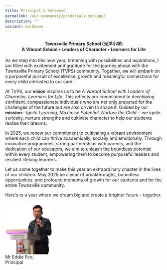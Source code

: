 ```yaml
---
title: Principal's Foreword
permalink: /our-community/principals-message/
description: ""
variant: markdown
---
```

<h4 style="text-align:center">Townsville Primary School (光洋小学)
<br>A Vibrant School • Leaders of Character • Learners for Life</h4>

As we step into this new year, brimming with possibilities and aspirations, I am filled with excitement and gratitude for the journey ahead with the Townsville Primary School (TVPS) community. Together, we will embark on a purposeful pursuit of excellence, growth and meaningful connections for every child entrusted to our care.

At TVPS, our **vision** inspires us to be _A Vibrant School with Leaders of Character, Learners for Life_. This reflects our commitment to developing confident, compassionate individuals who are not only prepared for the challenges of the future but are also driven to shape it. Guided by our **mission**—_Ignite Learning, Maximise Potential, Nurture the Child_— we ignite curiosity, nurture strengths and cultivate character to help our students realise their dreams.

In 2025, we renew our commitment to cultivating a vibrant environment where each child can thrive academically, socially and emotionally. Through innovative programmes, strong partnerships with parents, and the dedication of our educators, we aim to unleash the boundless potential within every student, empowering them to become purposeful leaders and resilient lifelong learners.

Let us come together to make this year an extraordinary chapter in the lives of our children. May 2025 be a year of breakthroughs, boundless opportunities, and profound moments of growth for our students and for the entire Townsville community.

Here’s to a year where we dream big and create a brighter future – together.

<p><img align="left" style="width:30%" src="/images/School%20Leaders/Mr_Foo_2025_foreword.jpg"></p>
<br clear="left">
Mr Eddie Foo,<br>
Principal